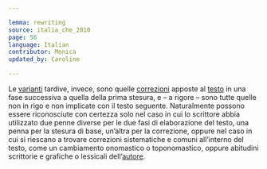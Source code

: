 ```yaml
---

lemma: rewriting
source: italia_che_2010
page: 56
language: Italian
contributor: Monica
updated_by: Caroline

---
```


Le [varianti](variant.html) tardive, invece, sono quelle [correzioni](correction.html) apposte al [testo](text.html) in una fase successiva a quella della prima stesura, e – a rigore – sono tutte quelle non in rigo e non implicate con il testo seguente. Naturalmente possono essere riconosciute con certezza solo nel caso in cui lo scrittore abbia utilizzato due penne diverse per le due fasi di elaborazione del testo, una penna per la stesura di base, un’altra per la correzione, oppure nel caso in cui si riescano a trovare correzioni sistematiche e comuni all’interno del testo, come un cambiamento onomastico o toponomastico, oppure abitudini scrittorie e grafiche o lessicali dell’[autore](author.html).
